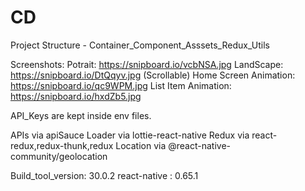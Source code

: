 # CD

Project Structure - Container_Component_Asssets_Redux_Utils

Screenshots: 
Potrait: https://snipboard.io/vcbNSA.jpg
LandScape: https://snipboard.io/DtQqyv.jpg (Scrollable)
Home Screen Animation: https://snipboard.io/qc9WPM.jpg
List Item Animation: https://snipboard.io/hxdZb5.jpg

API_Keys are kept inside env files.

APIs via apiSauce
Loader via lottie-react-native
Redux via react-redux,redux-thunk,redux
Location via @react-native-community/geolocation

Build_tool_version: 30.0.2
react-native : 0.65.1
